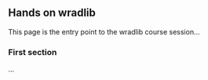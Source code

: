 ## Hands on wradlib
This page is the entry point to the wradlib course session...

### First section
...

